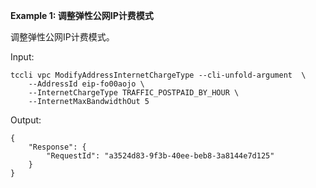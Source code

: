 **Example 1: 调整弹性公网IP计费模式**

调整弹性公网IP计费模式。

Input: 

```
tccli vpc ModifyAddressInternetChargeType --cli-unfold-argument  \
    --AddressId eip-fo00aojo \
    --InternetChargeType TRAFFIC_POSTPAID_BY_HOUR \
    --InternetMaxBandwidthOut 5
```

Output: 
```
{
    "Response": {
        "RequestId": "a3524d83-9f3b-40ee-beb8-3a8144e7d125"
    }
}
```

